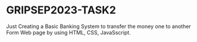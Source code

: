 # GRIPSEP2023-TASK2
Just Creating a Basic Banking System to transfer the money one to another Form Web page by using HTML, CSS, JavaSscript.
